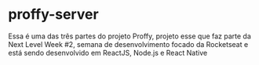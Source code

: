 # proffy-server
 Essa é uma das três partes do projeto Proffy, projeto esse que faz parte da Next Level Week #2, semana de desenvolvimento focado da Rocketseat e está sendo desenvolvido em ReactJS, Node.js e React Native
